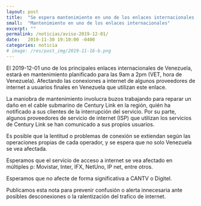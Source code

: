 ```yaml
---
layout: post
title:  "Se espera mantenimiento en uno de los enlaces internacionales de Venezuela"
small:  "Mantenimiento en uno de los enlaces internacionales"
excerpt: ""
permalink: /noticias/aviso-2019-12-01/
date:   2019-11-30 19:10:00 -0400
categories: noticia
# image: /res/post_img/2019-11-16-b.png
---
```


El 2019-12-01 uno de los principales enlaces internacionales de Venezuela, estará en mantenimiento planificado para las 9am a 2pm (VET, hora de Venezuela). Afectando las conexiones a internet de algunos proveedores de internet a usuarios finales en Venezuela que utilizan este enlace.

La maniobra de mantenimiento involucra buzos trabajando para reparar un daño en el cable submarino de Century Link en la región, quién ha notificado a sus clientes de la interrupción del servicio. Por su parte, algunos proveedores de servicio de internet (ISP) que utilizan los servicios de Century Link se han comunicado a sus propios usuarios.

Es posible que la lentitud o problemas de conexión se extiendan según las operaciones propias de cada operador, y se espera que no solo Venezuela se vea afectada.


Esperamos que el servicio de acceso a internet se vea afectado en múltiples p:
Movistar, Inter, IFX, NetUno, IP net, entre otros.

Esperamos que no afecte de forma significativa a CANTV o Digitel.


Publicamos esta nota para prevenir confusión o alerta innecesaria ante posibles desconexiones o la ralentización del trafico de internet.
